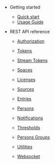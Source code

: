- Getting started

  - [Quick start](README.md)
  - [Usage Guide](guide.md)

- REST API reference

  - [Authorization](authorization.md)
  - [Tokens](tokens.md)
  - [Stream Tokens](stream-tokens.md)
  - [Spaces](spaces.md)
  - [Licenses](licenses.md)

  - [Sources](sources.md)
  - [Entries](entries.md)
  - [Persons](persons.md)
  - [Notifications](notifications.md)
  - [Thresholds](thresholds.md)
  - [Persons Groups](persons-groups.md)
  - [Utilities](utilities.md)

  - [Websocket](websocket.md)
